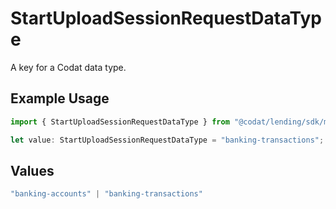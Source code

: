 # StartUploadSessionRequestDataType

A key for a Codat data type.

## Example Usage

```typescript
import { StartUploadSessionRequestDataType } from "@codat/lending/sdk/models/shared";

let value: StartUploadSessionRequestDataType = "banking-transactions";
```

## Values

```typescript
"banking-accounts" | "banking-transactions"
```